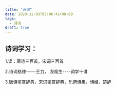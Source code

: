```yaml
---
title: "诗词"
date: 2020-12-03T05:06:41+08:00
tags:
  - 诗词
draft: true
---
```


## 诗词学习：

1.读：唐诗三百首，宋词三百首

2.诗词格律-----王力， 龙榆生----词学十讲

3.唐诗鉴赏辞典，宋词鉴赏辞典，乐府诗集，诗经，楚辞

